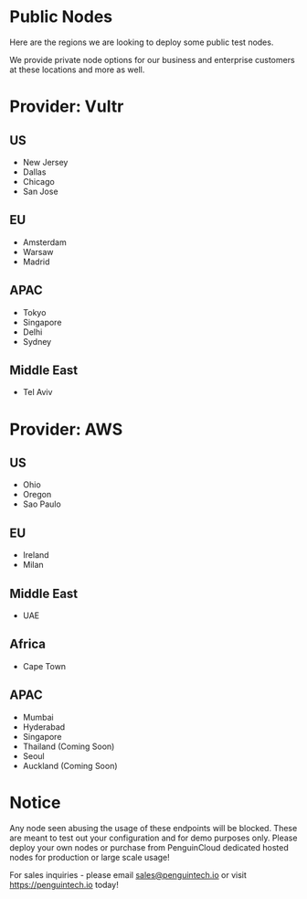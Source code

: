 # Public Nodes
Here are the regions we are looking to deploy some public test nodes.

We provide private node options for our business and enterprise customers at these locations and more as well.

# Provider: Vultr
## US
* New Jersey
* Dallas
* Chicago
* San Jose
  
## EU 
* Amsterdam
* Warsaw
* Madrid
  
## APAC
* Tokyo
* Singapore
* Delhi
* Sydney
  
## Middle East
* Tel Aviv

# Provider: AWS
## US
* Ohio
* Oregon
* Sao Paulo
  
## EU
* Ireland
* Milan

## Middle East
* UAE

## Africa
* Cape Town

## APAC
* Mumbai
* Hyderabad
* Singapore
* Thailand (Coming Soon)
* Seoul
* Auckland (Coming Soon)

# Notice
Any node seen abusing the usage of these endpoints will be blocked. These are meant to test out your configuration and for demo purposes only. 
Please deploy your own nodes or purchase from PenguinCloud dedicated hosted nodes for production or large scale usage!

For sales inquiries - please email sales@penguintech.io or visit https://penguintech.io today!
